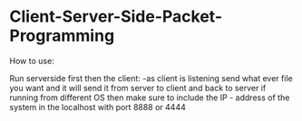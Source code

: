 # Client-Server-Side-Packet-Programming
How to use:

Run serverside first then the client:
-as client is listening send what ever file you want and it will send it from server to client and back to server
if running from different OS then make sure to include the IP - address of the system in the localhost with port 8888 or 4444
